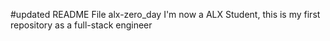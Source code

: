 #updated README File alx-zero_day
I'm now a ALX Student, this is my first repository as a full-stack engineer
